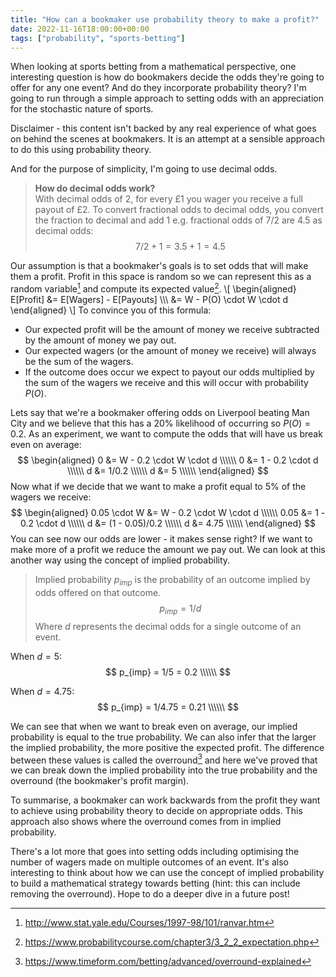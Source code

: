 ```yaml
---
title: "How can a bookmaker use probability theory to make a profit?"
date: 2022-11-16T18:00:00+00:00
tags: ["probability", "sports-betting"]
---
```


When looking at sports betting from a mathematical perspective, one interesting question is how do bookmakers decide the odds they're going to offer for any one event? And do they incorporate probability theory? I'm going to run through a simple approach to setting odds with an appreciation for the stochastic nature of sports.

Disclaimer - this content isn't backed by any real experience of what goes on behind the scenes at bookmakers. It is an attempt at a sensible approach to do this using probability theory. 

And for the purpose of simplicity, I'm going to use decimal odds.

> **How do decimal odds work?**\
> With decimal odds of $2$, for every £1 you wager you receive a full payout of £2. To convert fractional odds to decimal odds, you convert the fraction to decimal and add 1 e.g. fractional odds of $7/2$ are $4.5$ as decimal odds: 
> $$7/2 + 1 = 3.5 + 1 = 4.5$$

Our assumption is that a bookmaker's goals is to set odds that will make them a profit. Profit in this space is random so we can represent this as a random variable[^1] and compute its expected value[^2].
\\[
\begin{aligned}
E[Profit] &= E[Wagers] - E[Payouts] \\\\\\
&= W - P(O) \cdot W \cdot d
\end{aligned}
\\]
To convince you of this formula:
- Our expected profit will be the amount of money we receive subtracted by the amount of money we pay out.
- Our expected wagers (or the amount of money we receive) will always be the sum of the wagers.
- If the outcome does occur we expect to payout our odds multiplied by the sum of the wagers we receive and this will occur with probability $P(O)$.

Lets say that we're a bookmaker offering odds on Liverpool beating Man City and we believe that this has a 20% likelihood of occurring so $P(O) = 0.2$. As an experiment, we want to compute the odds that will have us break even on average:
$$
\begin{aligned}
0 &= W - 0.2 \cdot W \cdot d \\\\\\
0 &= 1 - 0.2 \cdot d \\\\\\
d &= 1/0.2 \\\\\\
d &= 5 \\\\\\
\end{aligned}
$$
Now what if we decide that we want to make a profit equal to 5% of the wagers we receive:
$$
\begin{aligned}
0.05 \cdot W &= W - 0.2 \cdot W \cdot d \\\\\\
0.05 &= 1 - 0.2 \cdot d \\\\\\
d &= (1 - 0.05)/0.2 \\\\\\
d &= 4.75 \\\\\\
\end{aligned}
$$
You can see now our odds are lower - it makes sense right? If we want to make more of a profit we reduce the amount we pay out. We can look at this another way using the concept of implied probability.

> Implied probability $p_{imp}$ is the probability of an outcome implied by odds offered on that outcome.
> $$p_{imp} = 1/d$$ 
> Where $d$ represents the decimal odds for a single outcome of an event.

When $d = 5$:
$$
p_{imp} = 1/5 = 0.2 \\\\\\
$$

When $d = 4.75$:
$$
p_{imp} = 1/4.75 = 0.21 \\\\\\
$$

We can see that when we want to break even on average, our implied probability is equal to the true probability. We can also infer that the larger the implied probability, the more positive the expected profit. The difference between these values is called the overround[^3] and here we've proved that we can break down the implied probability into the true probability and the overround (the bookmaker's profit margin).

To summarise, a bookmaker can work backwards from the profit they want to achieve using probability theory to decide on appropriate odds. This approach also shows where the overround comes from in implied probability.

There's a lot more that goes into setting odds including optimising the number of wagers made on multiple outcomes of an event. It's also interesting to think about how we can use the concept of implied probability to build a mathematical strategy towards betting (hint: this can include removing the overround). Hope to do a deeper dive in a future post!

[^1]: http://www.stat.yale.edu/Courses/1997-98/101/ranvar.htm
[^2]: https://www.probabilitycourse.com/chapter3/3_2_2_expectation.php
[^3]: https://www.timeform.com/betting/advanced/overround-explained
